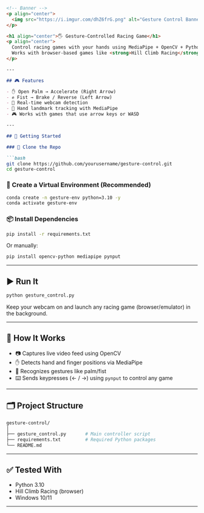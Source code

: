 
```markdown
<!-- Banner -->
<p align="center">
  <img src="https://i.imgur.com/dhZ6frG.png" alt="Gesture Control Banner" width="100%">
</p>

<h1 align="center">🖐️ Gesture-Controlled Racing Game</h1>
<p align="center">
  Control racing games with your hands using MediaPipe + OpenCV + Python <br />
  Works with browser-based games like <strong>Hill Climb Racing</strong>, <strong>Slow Roads</strong>, and more.
</p>

---

## 🎮 Features

- ✋ Open Palm → Accelerate (Right Arrow)
- ✊ Fist → Brake / Reverse (Left Arrow)
- 🎥 Real-time webcam detection
- 🧠 Hand landmark tracking with MediaPipe
- 🎮 Works with games that use arrow keys or WASD

---

## 🚀 Getting Started

### 📁 Clone the Repo

```bash
git clone https://github.com/yourusername/gesture-control.git
cd gesture-control
```

### 🧪 Create a Virtual Environment (Recommended)

```bash
conda create -n gesture-env python=3.10 -y
conda activate gesture-env
```

### 📦 Install Dependencies

```bash
pip install -r requirements.txt
```

Or manually:

```bash
pip install opencv-python mediapipe pynput
```

---

## ▶️ Run It

```bash
python gesture_control.py
```

Keep your webcam on and launch any racing game (browser/emulator) in the background.

---

## 🧠 How It Works

- 📷 Captures live video feed using OpenCV
- ✋ Detects hand and finger positions via MediaPipe
- 🧠 Recognizes gestures like palm/fist
- ⌨️ Sends keypresses (← / →) using `pynput` to control any game

---

## 🗂️ Project Structure

```bash
gesture-control/
│
├── gesture_control.py       # Main controller script
├── requirements.txt         # Required Python packages
└── README.md                
```

---

## ✅ Tested With

- Python 3.10
- Hill Climb Racing (browser)
- Windows 10/11

---




